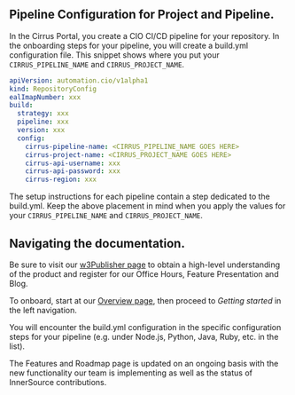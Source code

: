 ## Pipeline Configuration for Project and Pipeline.

In the Cirrus Portal, you create a CIO CI/CD pipeline for your repository. In the onboarding steps for your pipeline, you will create a build.yml configuration file.  This snippet shows where you put your `CIRRUS_PIPELINE_NAME` and `CIRRUS_PROJECT_NAME`.

```yaml
apiVersion: automation.cio/v1alpha1
kind: RepositoryConfig
ealImapNumber: xxx
build:
  strategy: xxx
  pipeline: xxx
  version: xxx
  config:
    cirrus-pipeline-name: <CIRRUS_PIPELINE_NAME GOES HERE>
    cirrus-project-name: <CIRRUS_PROJECT_NAME GOES HERE>
    cirrus-api-username: xxx
    cirrus-api-password: xxx
    cirrus-region: xxx
```

The setup instructions for each pipeline contain a step dedicated to the build.yml.  Keep the above placement in mind when you apply the values for your `CIRRUS_PIPELINE_NAME` and `CIRRUS_PROJECT_NAME`.

## Navigating the documentation.

Be sure to visit our [w3Publisher page](https://w3.ibm.com/w3publisher/cio-ci-cd) to obtain a high-level understanding of the product and register for our Office Hours, Feature Presentation and Blog.

To onboard, start at our [Overview page](./index.md), then proceed to *Getting started* in the left navigation.

You will encounter the build.yml configuration in the specific configuration steps for your pipeline (e.g. under Node.js, Python, Java, Ruby, etc. in the list).

The Features and Roadmap page is updated on an ongoing basis with the new functionality our team is implementing as well as the status of InnerSource contributions.